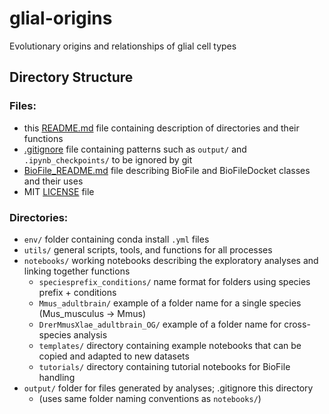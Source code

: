 # glial-origins
Evolutionary origins and relationships of glial cell types

## Directory Structure

### Files:
- this [README.md](README.md) file containing description of directories and their functions
- [.gitignore](.gitignore) file containing patterns such as `output/` and `.ipynb_checkpoints/` to be ignored by git
- [BioFile_README.md](BioFile_README.md) file describing BioFile and BioFileDocket classes and their uses
- MIT [LICENSE](LICENSE) file 

### Directories:
- `env/` folder containing conda install `.yml` files
- `utils/` general scripts, tools, and functions for all processes
- `notebooks/` working notebooks describing the exploratory analyses and linking together functions
  - `speciesprefix_conditions/` name format for folders using species prefix + conditions
  - `Mmus_adultbrain/` example of a folder name for a single species (Mus_musculus -> Mmus)
  - `DrerMmusXlae_adultbrain_OG/`  example of a folder name for cross-species analysis
  - `templates/` directory containing example notebooks that can be copied and adapted to new datasets
  - `tutorials/` directory containing tutorial notebooks for BioFile handling
- `output/`  folder for files generated by analyses; .gitignore this directory
  - (uses same folder naming conventions as `notebooks/`)
